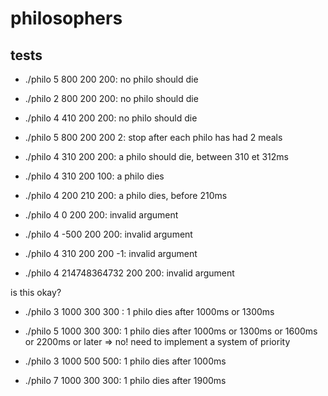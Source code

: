 # philosophers

## tests
- ./philo 5 800 200 200: no philo should die
- ./philo 2 800 200 200: no philo should die
- ./philo 4 410 200 200: no philo should die

- ./philo 5 800 200 200 2: stop after each philo has had 2 meals
- ./philo 4 310 200 200: a philo should die, between 310 et 312ms
- ./philo 4 310 200 100: a philo dies
- ./philo 4 200 210 200: a philo dies, before 210ms


- ./philo 4 0 200 200: invalid argument
- ./philo 4 -500 200 200: invalid argument
- ./philo 4 310 200 200 -1: invalid argument
- ./philo 4 214748364732 200 200: invalid argument

is this okay?
- ./philo 3 1000 300 300  : 1 philo dies after 1000ms or 1300ms
- ./philo 5 1000 300 300: 1 philo dies after 1000ms or 1300ms or 1600ms or 2200ms or later
=> no! need to implement a system of priority

- ./philo 3 1000 500 500: 1 philo dies after 1000ms
- ./philo 7 1000 300 300: 1 philo dies after 1900ms
